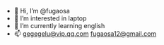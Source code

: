 - 👋 Hi, I’m @fugaosa
- 👀 I’m interested in laptop
- 🌱 I’m currently learning english
- 📫 gegegelu@vip.qq.com
     fugaosa12@gmail.com

<!---
fugaosa/fugaosa is a ✨ special ✨ repository because its `README.md` (this file) appears on your GitHub profile.
You can click the Preview link to take a look at your changes.
--->
